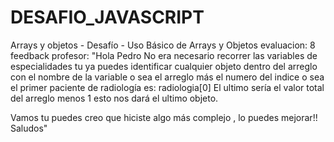 # DESAFIO_JAVASCRIPT
 Arrays y objetos - Desafío - Uso Básico de Arrays y Objetos
evaluacion: 8
feedback profesor: "Hola Pedro
No era necesario recorrer las variables de especialidades tu ya puedes identificar cualquier objeto dentro del arreglo con el nombre de la variable o sea el arreglo más el numero del indice o sea el primer paciente de radiología es:
radiologia[0]
El ultimo sería el valor total del arreglo menos 1 esto nos dará el ultimo objeto.

Vamos tu puedes creo que hiciste algo más complejo , lo puedes mejorar!!
Saludos"
